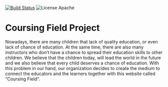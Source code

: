 [![Build Status](https://travis-ci.org/PNNutkung/Coursing-Field.svg?branch=master)](https://travis-ci.org/PNNutkung/Coursing-Field)
![License Apache](https://img.shields.io/badge/lincense-Apache%202.0-blue.svg)

# Coursing Field Project
Nowadays, there are many children that lack of quality education, or even lack of chance of education.  At the same time, there are also many instructors who don’t have a chance to spread their education skills to other children.  We believe that the children today, will lead the world in the future and we also believe that every child deserves a chance of education.  With this problem in our hand, our organization decides to create the medium to connect the educators and the learners together with this website called “Coursing Field”.
